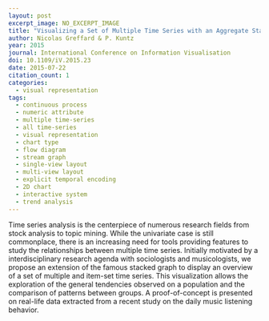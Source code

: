 ```yaml
---
layout: post
excerpt_image: NO_EXCERPT_IMAGE
title: "Visualizing a Set of Multiple Time Series with an Aggregate Stacked Graph"
author: Nicolas Greffard & P. Kuntz
year: 2015
journal: International Conference on Information Visualisation
doi: 10.1109/iV.2015.23
date: 2015-07-22
citation_count: 1
categories:
  - visual representation
tags:
  - continuous process
  - numeric attribute
  - multiple time-series
  - all time-series
  - visual representation
  - chart type
  - flow diagram
  - stream graph
  - single-view layout
  - multi-view layout
  - explicit temporal encoding
  - 2D chart
  - interactive system
  - trend analysis
---
```

Time series analysis is the centerpiece of numerous research fields from stock analysis to topic mining. While the univariate case is still commonplace, there is an increasing need for tools providing features to study the relationships between multiple time series. Initially motivated by a interdisciplinary research agenda with sociologists and musicologists, we propose an extension of the famous stacked graph to display an overview of a set of multiple and item-set time series. This visualization allows the exploration of the general tendencies observed on a population and the comparison of patterns between groups. A proof-of-concept is presented on real-life data extracted from a recent study on the daily music listening behavior.
